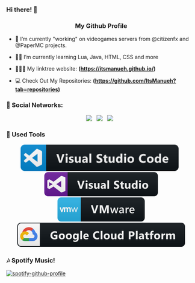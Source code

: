 ### Hi there! 👋
<h3 align="center">My Github Profile</h3>

- 🔭 I’m currently "working" on videogames servers from @citizenfx and @PaperMC projects.

- 👦🏽 I’m currently learning Lua, Java, HTML, CSS and more

- 👨🏽‍💻 My linktree website: **(https://itsmanueh.github.io/)**

- 💻 Check Out My Repositories: **(https://github.com/ItsManueh?tab=repositories)**


### 📳 Social Networks:
<p align='center'>
<a href="https://www.twitch.tv/ItsManueh_"><img height="70" src="https://cdn3.iconfinder.com/data/icons/popular-services-brands-vol-2/512/twitch-512.png"></a>&nbsp;&nbsp;   
<a href="https://twitter.com/IlloManueh_"><img height="70" src="https://cdn4.iconfinder.com/data/icons/social-media-icons-the-circle-set/48/twitter_circle-512.png"></a>&nbsp;&nbsp;
<a href="https://instagram.com/itsmanueh"><img height="70" src="https://cdn4.iconfinder.com/data/icons/social-messaging-ui-color-shapes-2-free/128/social-instagram-new-circle-256.png"></a>&nbsp;&nbsp;
</p>

### 💾 Used Tools

<p align="center">
      <a href="https://www.twitch.tv/ItsManueh_"><img height="70" src="https://github.com/MikeCodesDotNET/ColoredBadges/blob/master/svg/dev/tools/visualstudio_code.svg"></a>&nbsp;&nbsp;  
      <img src="https://github.com/MikeCodesDotNET/ColoredBadges/blob/master/svg/dev/tools/visualstudio.svg" />
      <img src="https://github.com/MikeCodesDotNET/ColoredBadges/blob/master/svg/dev/tools/vmware.svg" />
      <img src="https://github.com/MikeCodesDotNET/ColoredBadges/blob/master/svg/dev/services/google_cloud_platform.svg" />
   </p>


### 🎶 Spotify Music!
[![spotify-github-profile](https://spotify-github-profile.vercel.app/api/view?uid=facinglife&cover_image=true&theme=novatorem)](https://spotify-github-profile.vercel.app/api/view?uid=facinglife&redirect=true)
